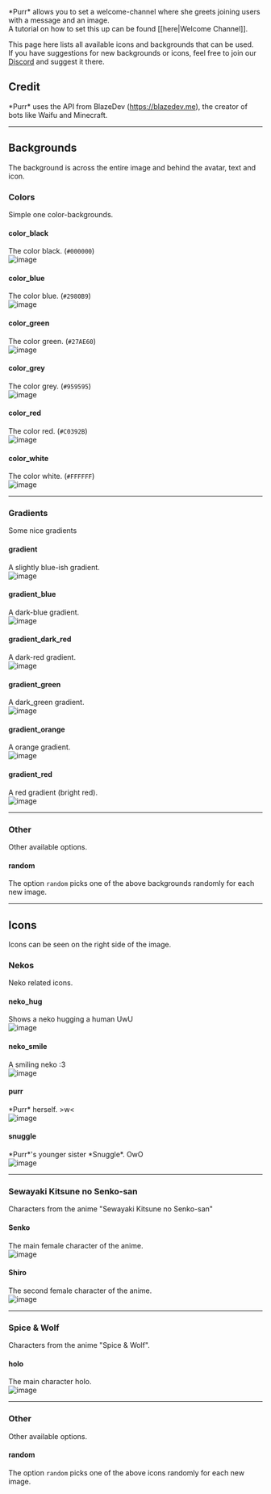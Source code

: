 \*Purr* allows you to set a welcome-channel where she greets joining users with a message and an image.  
A tutorial on how to set this up can be found [[here|Welcome Channel]].

This page here lists all available icons and backgrounds that can be used.  
If you have suggestions for new backgrounds or icons, feel free to join our [Discord](https://purrbot.site/discord) and suggest it there.

## Credit
\*Purr* uses the API from BlazeDev (https://blazedev.me), the creator of bots like Waifu and Minecraft.

----
## Backgrounds
The background is across the entire image and behind the avatar, text and icon.

### Colors
Simple one color-backgrounds.

#### color_black
The color black. (`#000000`)  
![image](https://purrbot.site/img/sfw/background/img/color_black.png)

#### color_blue
The color blue. (`#2980B9`)  
![image](https://purrbot.site/img/sfw/background/img/color_blue.png)

#### color_green
The color green. (`#27AE60`)  
![image](https://purrbot.site/img/sfw/background/img/color_green.png)

#### color_grey
The color grey. (`#959595`)  
![image](https://purrbot.site/img/sfw/background/img/color_grey.png)

#### color_red
The color red. (`#C0392B`)  
![image](https://purrbot.site/img/sfw/background/img/color_red.png)

#### color_white
The color white. (`#FFFFFF`)  
![image](https://purrbot.site/img/sfw/background/img/color_white.png)

----
### Gradients
Some nice gradients

#### gradient
A slightly blue-ish gradient.  
![image](https://purrbot.site/img/sfw/background/img/gradient.png)

#### gradient_blue
A dark-blue gradient.  
![image](https://purrbot.site/img/sfw/background/img/gradient_blue.png)

#### gradient_dark_red
A dark-red gradient.  
![image](https://purrbot.site/img/sfw/background/img/gradient_dark_red.png)

#### gradient_green
A dark_green gradient.  
![image](https://purrbot.site/img/sfw/background/img/gradient_green.png)

#### gradient_orange
A orange gradient.  
![image](https://purrbot.site/img/sfw/background/img/gradient_orange.png)

#### gradient_red
A red gradient (bright red).  
![image](https://purrbot.site/img/sfw/background/img/gradient_red.png)

----
### Other
Other available options.

#### random
The option `random` picks one of the above backgrounds randomly for each new image.

----
## Icons
Icons can be seen on the right side of the image.

### Nekos
Neko related icons.

#### neko_hug
Shows a neko hugging a human UwU  
![image](https://purrbot.site/img/sfw/icon/img/neko_hug.png)

#### neko_smile
A smiling neko :3  
![image](https://purrbot.site/img/sfw/icon/img/neko_smile.png)

#### purr
\*Purr* herself. >w\<  
![image](https://purrbot.site/img/sfw/icon/img/purr.png)

#### snuggle
\*Purr*'s younger sister \*Snuggle*. OwO  
![image](https://purrbot.site/img/sfw/icon/img/snuggle.png)

----
### Sewayaki Kitsune no Senko-san
Characters from the anime "Sewayaki Kitsune no Senko-san"

#### Senko
The main female character of the anime.  
![image](https://purrbot.site/img/sfw/icon/img/senko.png)

#### Shiro
The second female character of the anime.  
![image](https://purrbot.site/img/sfw/icon/img/shiro.png)

----
### Spice & Wolf
Characters from the anime "Spice & Wolf".

#### holo
The main character holo.  
![image](https://purrbot.site/img/sfw/icon/img/holo.png)

----
### Other
Other available options.

#### random
The option `random` picks one of the above icons randomly for each new image.
